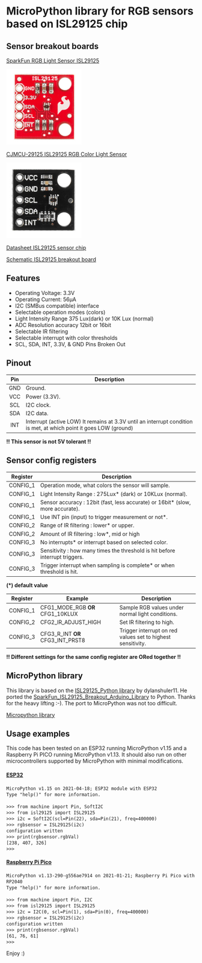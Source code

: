 # MicroPython library for RGB sensors based on ISL29125 chip

## Sensor breakout boards

[SparkFun RGB Light Sensor ISL29125](https://www.sparkfun.com/products/12829)

![SparkFun](images/sparkfun_ISL29125.jpg)

[CJMCU-29125 ISL29125 RGB Color Light Sensor](https://www.banggood.com/CJMCU-29125-ISL29125-RGB-Color-Light-Sensor-Red-Green-Blue-Three-color-Light-Sensor-Module-p-1236412.html?cur_warehouse=CN)

![CJMCU-29125](images/cjmcu-19125.jpg)

[Datasheet ISL29125 sensor chip](resources/isl29125_datasheet.pdf)

[Schematic ISL29125 breakout board](resources/ISL29125_Breakout-v10.pdf)


## Features
* Operating Voltage: 3.3V
* Operating Current: 56µA
* I2C (SMBus compatible) interface
* Selectable operation modes (colors) 
* Light Intensity Range 375 Lux(dark) or 10K Lux (normal)
* ADC Resolution accuracy 12bit or 16bit
* Selectable IR filtering
* Selectable interrupt with color thresholds
* SCL, SDA, INT, 3.3V, & GND Pins Broken Out

## Pinout
Pin|Description
:--:|-----------
GND|Ground.
VCC|Power (3.3V).
SCL|I2C clock.
SDA|I2C data.
INT|Interrupt (active LOW) It remains at 3.3V until an interrupt condition is met, at which point it goes LOW (ground)

__!! This sensor is not 5V tolerant !!__

## Sensor config registers
Register|Description
:------:|-----------
CONFIG_1|Operation mode, what colors the sensor will sample.
CONFIG_1|Light Intensity Range : 275Lux* (dark) or 10KLux (normal).
CONFIG_1|Sensor accuracy : 12bit (fast, less accurate) or 16bit* (slow, more accurate).
CONFIG_1|Use INT pin (input) to trigger measurement or not*.
CONFIG_2|Range of IR filtering : lower* or upper.
CONFIG_2|Amount of IR filtering : low*, mid or high
CONFIG_3|No interrupts* or interrupt based on selected color.
CONFIG_3|Sensitivity : how many times the threshold is hit before interrupt triggers.
CONFIG_3|Trigger interrupt when sampling is complete* or when threshold is hit.

__(*) default value__

Register|Example|Description
:------:|-----------|-----------
CONFIG_1|CFG1_MODE_RGB __OR__ CFG1_10KLUX|Sample RGB values under normal light conditions.
CONFIG_2|CFG2_IR_ADJUST_HIGH|Set IR filtering to high.
CONFIG_3|CFG3_R_INT __OR__ CFG3_INT_PRST8|Trigger interrupt on red values set to highest sensitivity.

__!! Different settings for the same config register are ORed together !!__

## MicroPython library

This library is based on the [ISL29125_Python library](https://github.com/dylanshuler11/ISL29125_Python) by dylanshuler11. 
He ported the  [SparkFun_ISL29125_Breakout_Arduino_Library](https://github.com/sparkfun/SparkFun_ISL29125_Breakout_Arduino_Library) to Python. Thanks for the heavy lifting :-). The port to MicroPython was not too difficult.

[Micropython library](isl29125.py)

## Usage examples

This code has been tested on an ESP32 running MicroPython v1.15 and a Raspberry Pi PICO running MicroPython v1.13. It should also run on other microcontrollers supported by MicroPython with minimal modifications.

#### [ESP32](examples/esp32_isl29125.py)

```
MicroPython v1.15 on 2021-04-18; ESP32 module with ESP32
Type "help()" for more information.

>>> from machine import Pin, SoftI2C
>>> from isl29125 import ISL29125
>>> i2c = SoftI2C(scl=Pin(22), sda=Pin(21), freq=400000)
>>> rgbsensor = ISL29125(i2c)
configuration written
>>> print(rgbsensor.rgbVal)
[238, 407, 326]
>>>
```

#### [Raspberry Pi Pico](examples/pico_isl29125.py)

```
MicroPython v1.13-290-g556ae7914 on 2021-01-21; Raspberry Pi Pico with RP2040
Type "help()" for more information.

>>> from machine import Pin, I2C
>>> from isl29125 import ISL29125
>>> i2c = I2C(0, scl=Pin(1), sda=Pin(0), freq=400000)
>>> rgbsensor = ISL29125(i2c)
configuration written
>>> print(rgbsensor.rgbVal)
[61, 76, 61]
>>> 
```

Enjoy :)
